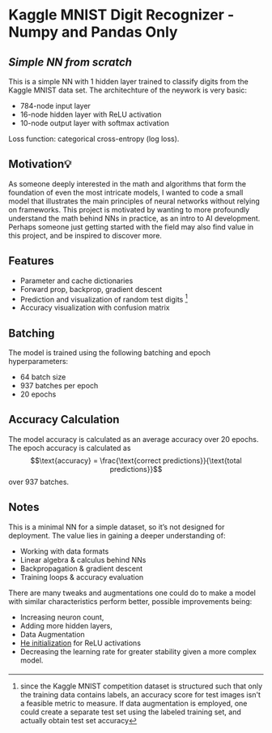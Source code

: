 # Kaggle MNIST Digit Recognizer - Numpy and Pandas Only
## _Simple NN from scratch_



This is a simple NN with 1 hidden layer trained to classify digits from the Kaggle MNIST data set. 
The architechture of the neywork is very basic: 
- 784-node  input layer
- 16-node hidden layer with ReLU activation
- 10-node output layer with softmax activation

Loss function: categorical cross-entropy (log loss). 
## Motivation💡

As someone deeply interested in the math and algorithms that form the foundation of even the most intricate models, I wanted to code a small model that illustrates the main principles of neural networks without relying on frameworks. 
This project is motivated by wanting to more profoundly understand the math behind NNs in practice, as an intro to AI development.
Perhaps someone just getting started with the field may also find value in this project, and be inspired to discover more.

## Features
- Parameter and cache dictionaries
- Forward prop, backprop, gradient descent
- Prediction and visualization of random test digits [^1]
- Accuracy visualization with confusion matrix  
 

## Batching

The model is trained using the following batching and epoch hyperparameters:
- 64 batch size
- 937 batches per epoch
- 20 epochs


## Accuracy Calculation
The model accuracy is calculated as an average accuracy over 20 epochs.
The epoch accuracy is calculated as $$\text{accuracy} = \frac{\text{correct predictions}}{\text{total predictions}}$$ over 937 batches.



##  Notes
This is a minimal NN for a simple dataset, so it’s not designed for deployment. The value lies in gaining a deeper understanding of:  
- Working with data formats  
- Linear algebra & calculus behind NNs  
- Backpropagation & gradient descent  
- Training loops & accuracy evaluation

There are many tweaks and augmentations one could do to make a model with similar characteristics perform better, possible improvements being:
- Increasing neuron count, 
- Adding more hidden layers, 
- Data Augmentation
- [He initialization] for ReLU activations
- Decreasing the learning rate for greater stability given a more complex model.




####

   [He initialization]: <https://en.wikipedia.org/wiki/Weight_initialization#He_initialization>


   [^1]: since the Kaggle MNIST competition dataset is structured such that only the training data contains labels, an accuracy score for test images isn't a feasible metric to measure. If data augmentation is employed, one could create a separate test set using the labeled training set, and actually obtain test set accuracy

